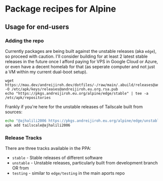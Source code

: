 # Package recipes for Alpine

## Usage for end-users

### Adding the repo

Currently packages are being built against the unstable releases (aka `edge`), so proceed with caution.
I'll consider building for at least 2 latest stable releases in the future once I afford paying for
VPS in Google Cloud or Azure, or even have a decent homelab for that (as seperate computer and not
just a VM within my current dual-boot setup).

```shell
wget https://mau.dev/andreijiroh.dev/dotfiles/-/raw/main/.abuild/releases@andreijiroh.eu.org.rsa.pub -O /etc/apk/keys/releases@andreijiroh.eu.org.rsa.pub
echo "https://pkgs.andreijiroh.eu.org/alpine/edge/stable" | tee -a /etc/apk/repositories
```

Frankly if you're here for the unstable releases of Tailscale built from sources:

```bash
echo "@ajhalili2006 https://pkgs.andreijiroh.eu.org/alpine/edge/unstable" | tee -a /etc/apk/repositories
apk add tailscale@ajhalili2006
```

### Release Tracks

There are three tracks available in the PPA:

* `stable` - Stable releases of different software
* `unstable` - Unstable releases, particularly built from development branch OR from
* `testing` - similar to `edge/testing` in the main aports repo
